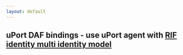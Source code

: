 ```yaml
---
layout: default
---
```


## uPort DAF bindings - use uPort agent with [RIF identity multi identity model](/ssi/specs/#multi-identity-model)
